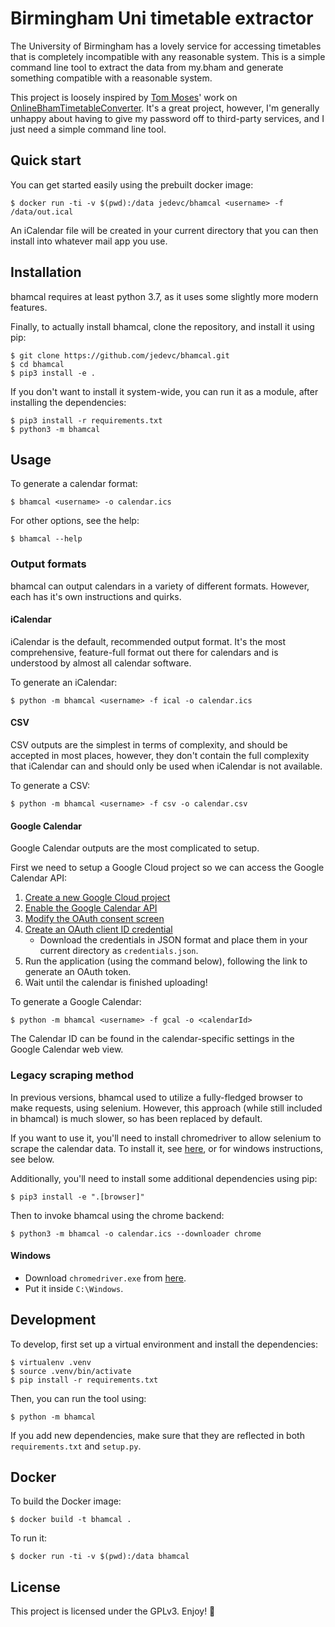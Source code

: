 # Birmingham Uni timetable extractor

The University of Birmingham has a lovely service for accessing timetables
that is completely incompatible with any reasonable system. This is a simple
command line tool to extract the data from my.bham and generate something
compatible with a reasonable system.

This project is loosely inspired by [Tom Moses](https://github.com/tomhmoses)'
work on [OnlineBhamTimetableConverter][timetable-converter]. It's a great
project, however, I'm generally unhappy about having to give my password off
to third-party services, and I just need a simple command line tool.

## Quick start

You can get started easily using the prebuilt docker image:

    $ docker run -ti -v $(pwd):/data jedevc/bhamcal <username> -f /data/out.ical

An iCalendar file will be created in your current directory that you can then
install into whatever mail app you use.

## Installation

bhamcal requires at least python 3.7, as it uses some slightly more modern
features.

Finally, to actually install bhamcal, clone the repository, and install it
using pip:

    $ git clone https://github.com/jedevc/bhamcal.git
    $ cd bhamcal
    $ pip3 install -e .

If you don't want to install it system-wide, you can run it as a module, after
installing the dependencies:

    $ pip3 install -r requirements.txt
    $ python3 -m bhamcal

## Usage

To generate a calendar format:

    $ bhamcal <username> -o calendar.ics

For other options, see the help:

    $ bhamcal --help

### Output formats

bhamcal can output calendars in a variety of different formats. However, each
has it's own instructions and quirks.

#### iCalendar

iCalendar is the default, recommended output format. It's the most
comprehensive, feature-full format out there for calendars and is understood
by almost all calendar software.

To generate an iCalendar:

    $ python -m bhamcal <username> -f ical -o calendar.ics

#### CSV

CSV outputs are the simplest in terms of complexity, and should be accepted
in most places, however, they don't contain the full complexity that
iCalendar can and should only be used when iCalendar is not available.

To generate a CSV:

    $ python -m bhamcal <username> -f csv -o calendar.csv

#### Google Calendar

Google Calendar outputs are the most complicated to setup.

First we need to setup a Google Cloud project so we can access the Google
Calendar API:

1. [Create a new Google Cloud project](https://console.cloud.google.com/projectcreate)
2. [Enable the Google Calendar API](https://console.cloud.google.com/apis/api/calendar-json.googleapis.com/overview)
3. [Modify the OAuth consent screen](https://console.cloud.google.com/apis/credentials/consent)
4. [Create an OAuth client ID credential](https://console.cloud.google.com/apis/credentials)
    - Download the credentials in JSON format and place them in your current
    directory as `credentials.json`.
5. Run the application (using the command below), following the link to
generate an OAuth token.
6. Wait until the calendar is finished uploading!

To generate a Google Calendar:

    $ python -m bhamcal <username> -f gcal -o <calendarId>

The Calendar ID can be found in the calendar-specific settings in the Google
Calendar web view.

### Legacy scraping method

In previous versions, bhamcal used to utilize a fully-fledged browser to make
requests, using selenium. However, this approach (while still included in
bhamcal) is much slower, so has been replaced by default.

If you want to use it, you'll need to install chromedriver to allow selenium to
scrape the calendar data. To install it, see [here][selenium-install], or for
windows instructions, see below.

Additionally, you'll need to install some additional dependencies using pip:

    $ pip3 install -e ".[browser]"

Then to invoke bhamcal using the chrome backend:

    $ python3 -m bhamcal -o calendar.ics --downloader chrome

#### Windows

- Download `chromedriver.exe` from [here](https://sites.google.com/a/chromium.org/chromedriver/downloads).
- Put it inside `C:\Windows`.

## Development

To develop, first set up a virtual environment and install the dependencies:

    $ virtualenv .venv
    $ source .venv/bin/activate
    $ pip install -r requirements.txt

Then, you can run the tool using:

    $ python -m bhamcal

If you add new dependencies, make sure that they are reflected in both
`requirements.txt` and `setup.py`.

## Docker

To build the Docker image:

    $ docker build -t bhamcal .

To run it:

    $ docker run -ti -v $(pwd):/data bhamcal

## License

This project is licensed under the GPLv3. Enjoy! :tada:

[timetable-converter]: https://github.com/tomhmoses/OnlineBhamTimetableConverter
[selenium-install]: https://selenium-python.readthedocs.io/installation.html
